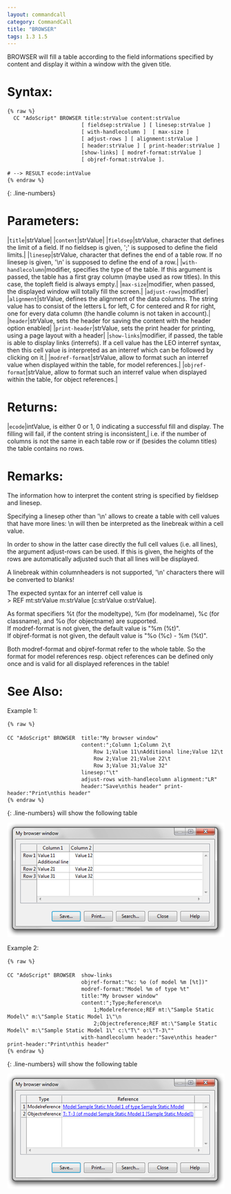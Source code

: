 ```yaml
---
layout: commandcall
category: CommandCall
title: "BROWSER"
tags: 1.3 1.5
---
```


BROWSER will fill a table according to the field informations specified by content and display it within a window with the given title.

# Syntax:

```adoscript
{% raw %}
  CC "AdoScript" BROWSER title:strValue content:strValue 
						[ fieldsep:strValue ] [ linesep:strValue ]
						[ with-handlecolumn ]  [ max-size ] 
						[ adjust-rows ] [ alignment:strValue ]
						[ header:strValue ] [ print-header:strValue ] 
						[show-links] [ modref-format:strValue ]
						[ objref-format:strValue ].

# --> RESULT ecode:intValue
{% endraw %}
```
{: .line-numbers}

# Parameters:  

|`title`|strValue|
|`content`|strValue|
|`fieldsep`|strValue, character that defines the limit of a field. If no fieldsep is given, ';' is supposed to define the field limits.|
|`linesep`|strValue, character that defines the end of a table row. If no linesep is given, '\n' is supposed to define the end of a row.|
|`with-handlecolumn`|modifier, specifies the type of the table. If this argument is passed, the table has a first gray column (maybe used as row titles). In this case, the topleft field is always empty.|
|`max-size`|modifier, when passed, the displayed window will totally fill the screen.|
|`adjust-rows`|modifier|
|`alignment`|strValue, defines the alignment of the data columns. The string value has to consist of the letters L for left, C for centered and R for right, one for every data column (the handle column is not taken in account).|
|`header`|strValue, sets the header for saving the content with the header option enabled|
|`print-header`|strValue, sets the print header for printing, using a page layout with a header|
|`show-links`|modifier, if passed, the table is able to display links (interrefs). If a cell value has the LEO interref syntax, then this cell value is interpreted as an interref which can be followed by clicking on it.|
|`modref-format`|strValue, allow to format such an interref value when displayed within the table, for model references.|
|`objref-format`|strValue, allow to format such an interref value when displayed within the table, for object references.|

# Returns:  

|`ecode`|intValue, is either 0 or 1, 0 indicating a successful fill and display. The filling will fail, if the content string is inconsistent,|
i.e. if the number of columns is not the same in each table row or if (besides the column titles) the table contains no rows.

# Remarks:

The information how to interpret the content string is specified by fieldsep and linesep.

Specifying a linesep other than '\n' allows to create a table with cell values that have more lines: \n will then be interpreted as the linebreak within a cell value.

In order to show in the latter case directly the full cell values (i.e. all lines), the argument adjust-rows can be used. If this is given, the heights of the rows are automatically adjusted such that all lines will be displayed.

A linebreak within columnheaders is not supported, '\n' characters there will be converted to blanks!

The expected syntax for an interref cell value is  
&gt; REF mt:strValue m:strValue [c:strValue o:strValue].

As format specifiers %t (for the modeltype), %m (for modelname), %c (for classname), and %o (for objectname) are supported.  
If modref-format is not given, the default value is "%m (%t)".  
If objref-format is not given, the default value is "%o (%c) - %m (%t)".

Both modref-format and objref-format refer to the whole table. So the format for model references resp. object references can be defined only once and is valid for all displayed references in the table!

# See Also:  



Example 1:

```adoscript
{% raw %}

CC "AdoScript" BROWSER	title:"My browser window" 
						content:";Column 1;Column 2\t
							Row 1;Value 11\nAdditional line;Value 12\t
							Row 2;Value 21;Value 22\t
							Row 3;Value 31;Value 32" 
						linesep:"\t" 
						adjust-rows with-handlecolumn alignment:"LR" 
						header:"Save\nthis header" print-header:"Print\nthis header"
{% endraw %}
```
{: .line-numbers}
will show the following table

![](/images/BROWSER1.png)

Example 2:

```adoscript
{% raw %}

CC "AdoScript" BROWSER 	show-links 
						objref-format:"%c: %o (of model %m [%t])" 
						modref-format:"Model %m of type %t"
						title:"My browser window"
						content:";Type;Reference\n
							1;Modelreference;REF mt:\"Sample Static Model\" m:\"Sample Static Model 1\"\n
							2;Objectreference;REF mt:\"Sample Static Model\" m:\"Sample Static Model 1\" c:\"T\" o:\"T-3\""
						with-handlecolumn header:"Save\nthis header" print-header:"Print\nthis header"
{% endraw %}
```
{: .line-numbers}
will show the following table

![](/images/BROWSER2.png)

